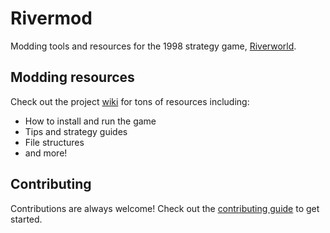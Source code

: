 # Rivermod

Modding tools and resources for the 1998 strategy game, [Riverworld].

## Modding resources

Check out the project [wiki] for tons of resources including:
* How to install and run the game
* Tips and strategy guides
* File structures
* and more!

## Contributing

Contributions are always welcome! Check out the [contributing guide][contributing-guide] to get started.

[riverworld]: https://www.igdb.com/games/philip-jose-farmers-riverworld
[contributing-guide]: .github/CONTRIBUTING.md
[wiki]: https://github.com/nullbuilds/rivermod/wiki

